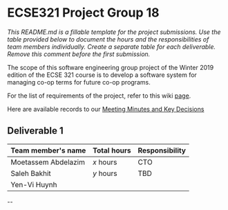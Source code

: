 # ECSE321 Project Group 18

_This README.md is a fillable template for the project submissions. Use the table provided below to document the hours and the responsibilities of team members individually. Create a separate table for each deliverable. Remove this comment before the first submission._

The scope of this software engineering group project of the Winter 2019 edition of the ECSE 321 course is to develop a software system for managing co-op terms for future co-op programs.

For the list of requirements of the project, refer to this wiki [page](https://github.com/McGill-ECSE321-Winter2019/ecse321-group-project-18/wiki/Project-Requirements).

Here are available records to our [Meeting Minutes and Key Decisions](https://github.com/McGill-ECSE321-Winter2019/ecse321-group-project-18/wiki/Project-Report)

## Deliverable 1

|Team member's name      |Total hours|Responsibility         |
|------------------------|-----------|-----------------------|
|Moetassem Abdelazim     |  _x_ hours|CTO                    |
|Saleh Bakhit            |  _y_ hours|TBD                    |
|Yen-Vi Huynh            |           |                       |

--

